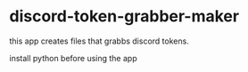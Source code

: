 # discord-token-grabber-maker
this app creates files that grabbs discord tokens.



install python before using the app
